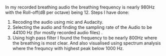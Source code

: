 In my recorded breathing audio the breathing frequency is nearly 980Hz with the Roll-off(dB per octave) being 12.
Steps I have done:
1. Recoding the audio using mic and Audacity.
2. Selecting the audio and finding the sampling rate of the Audio to be 44100 Hz (for mostly recorded audio files) .
3. Using high pass filter I found the frequency to be nearly 800Hz where the breathing is most clear. And also visualised using spectrum analysis where the frequncy with highest peak below 1000 Hz.

